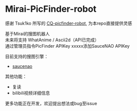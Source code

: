 # Mirai-PicFinder-robot
感谢 Tsuk1ko 所写的 [CQ-picfinder-robot](https://github.com/Tsuk1ko/CQ-picfinder-robot), 为本repo直接提供灵感  

基于Mirai的搜图机器人  
未来将支持 WhatAnime / Ascii2d（API已完成）  
通过管理员指令PicFinder APIKey xxxxx添加SauceNAO APIKey

目前支持的搜图引擎：

- [saucenao](https://saucenao.com)

其他功能：

- 复读
- bilibili视频详细信息

更多功能正在开发，欢迎提出想法或bug至issue
